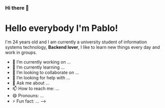 ### Hi there 👋
# Hello everybody I'm Pablo!
I'm 24 years old and I am currently a university student of information systems technology, **Backend lover**, I like to learn new things every day and work in groups. 

- 🔭 I’m currently working on ...
- 🌱 I’m currently learning ...
- 👯 I’m looking to collaborate on ...
- 🤔 I’m looking for help with ...
- 💬 Ask me about ...
- 📫 How to reach me: ...
- 😄 Pronouns: ...
- ⚡ Fun fact: ...
-->
